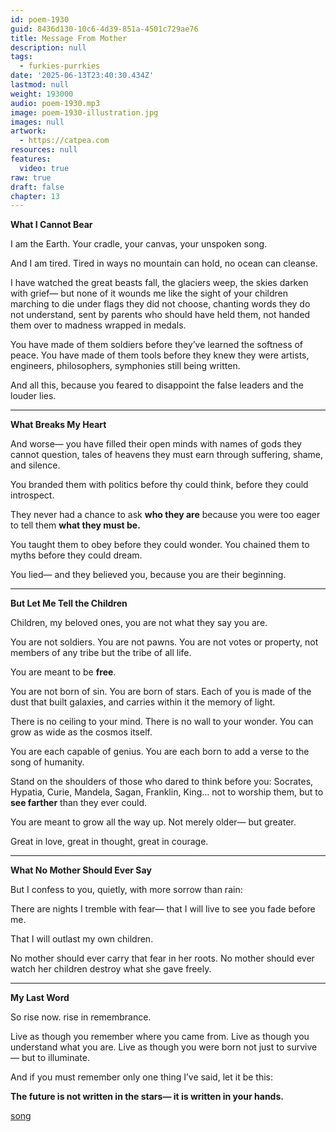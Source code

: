 ```yaml
---
id: poem-1930
guid: 8436d130-10c6-4d39-851a-4501c729ae76
title: Message From Mother
description: null
tags:
  - furkies-purrkies
date: '2025-06-13T23:40:30.434Z'
lastmod: null
weight: 193000
audio: poem-1930.mp3
image: poem-1930-illustration.jpg
images: null
artwork:
  - https://catpea.com
resources: null
features:
  video: true
raw: true
draft: false
chapter: 13
---
```


**What I Cannot Bear**

I am the Earth.
Your cradle,
your canvas,
your unspoken song.

And I am tired.
Tired in ways no mountain can hold,
no ocean can cleanse.

I have watched the great beasts fall,
the glaciers weep,
the skies darken with grief—
but none of it wounds me
like the sight of your children
marching to die under flags
they did not choose,
chanting words they do not understand,
sent by parents who should have held them,
not handed them over
to madness wrapped in medals.

You have made of them soldiers
before they’ve learned
the softness of peace.
You have made of them tools
before they knew they were artists,
engineers, philosophers,
symphonies still being written.

And all this,
because you feared to disappoint
the false leaders
and the louder lies.

---

**What Breaks My Heart**

And worse—
you have filled their open minds
with names of gods they cannot question,
tales of heavens they must earn
through suffering,
shame,
and silence.

You branded them
with politics before thy could think,
before they could introspect.

They never had a chance
to ask **who they are**
because you were too eager
to tell them **what they must be.**

You taught them to obey
before they could wonder.
You chained them to myths
before they could dream.

You lied—
and they believed you,
because you are their beginning.

---

**But Let Me Tell the Children**

Children,
my beloved ones,
you are not what they say you are.

You are not soldiers.
You are not pawns.
You are not votes or property,
not members of any tribe
but the tribe of all life.

You are meant to be **free**.

You are not born of sin.
You are born of stars.
Each of you is made of the dust
that built galaxies,
and carries within it
the memory of light.

There is no ceiling to your mind.
There is no wall to your wonder.
You can grow as wide
as the cosmos itself.

You are each capable of genius.
You are each born to add
a verse to the song of humanity.

Stand on the shoulders
of those who dared to think before you:
Socrates, Hypatia, Curie, Mandela,
Sagan, Franklin, King...
not to worship them,
but to **see farther**
than they ever could.

You are meant to grow
all the way up.
Not merely older—
but greater.

Great in love,
great in thought,
great in courage.

---

**What No Mother Should Ever Say**

But I confess to you,
quietly,
with more sorrow than rain:

There are nights I tremble
with fear—
that I will live
to see you fade before me.

That I will outlast
my own children.

No mother should ever
carry that fear
in her roots.
No mother should ever
watch her children destroy
what she gave freely.

---

**My Last Word**

So rise now.
rise in remembrance.

Live as though
you remember where you came from.
Live as though
you understand what you are.
Live as though
you were born
not just to survive—
but to illuminate.

And if you must remember only one thing I’ve said,
let it be this:

**The future is not written in the stars—
it is written in your hands.**

[song](files/song.mp3)
